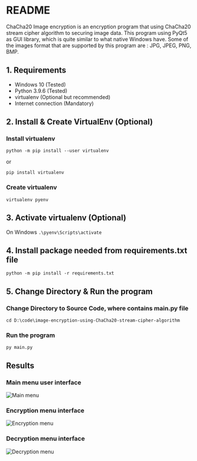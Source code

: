 # README

ChaCha20 Image encryption is an encryption program that using ChaCha20 stream cipher algorithm to securing image data. This program using PyQt5 as GUI library, which is quite similar to what native Windows have. Some of the images format that are supported by this program are : JPG, JPEG, PNG, BMP.

## 1. Requirements

- Windows 10 (Tested)
- Python 3.9.6 (Tested)
- virtualenv (Optional but recommended)
- Internet connection (Mandatory)

## 2. Install & Create VirtualEnv (Optional)

### Install virtualenv

```python -m pip install --user virtualenv```

or

```pip install virtualenv```

### Create virtualenv

```virtualenv pyenv```

## 3. Activate virtualenv (Optional)

On Windows
```.\pyenv\Scripts\activate```

## 4. Install package needed from requirements.txt file

```python -m pip install -r requirements.txt```

## 5. Change Directory & Run the program

### Change Directory to Source Code, where contains main.py file

```cd D:\code\image-encryption-using-ChaCha20-stream-cipher-algorithm```

### Run the program

```py main.py```


## Results

### Main menu user interface

![Main menu](https://github.com/fitrarhm/image-encryption-using-ChaCha20-stream-cipher-algorithm/assets/63356065/f82a3ce6-9446-4a29-a161-4caae2e0f319)


### Encryption menu interface

![Encryption menu](https://github.com/fitrarhm/image-encryption-using-ChaCha20-stream-cipher-algorithm/assets/63356065/e201a116-3b04-4f4d-8d18-8291799191cd)

### Decryption menu interface

![Decryption menu](https://github.com/fitrarhm/image-encryption-using-ChaCha20-stream-cipher-algorithm/assets/63356065/e861586c-1cbc-4aee-b67d-36c04a55067c)

